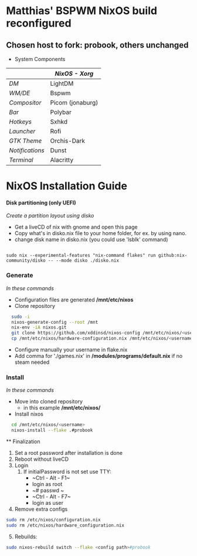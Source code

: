 # Matthias' BSPWM NixOS build reconfigured


## Chosen host to fork: probook, others unchanged


* System Components     

|                 | *NixOS - Xorg*   |
|-----------------|------------------|
| *DM*            | LightDM          |
| *WM/DE*         | Bspwm            |
| *Compositor*    | Picom (jonaburg) |
| *Bar*           | Polybar          |
| *Hotkeys*       | Sxhkd            |
| *Launcher*      | Rofi             |
| *GTK Theme*     | Orchis-Dark      |
| *Notifications* | Dunst            |
| *Terminal*      | Alacritty        |



# NixOS Installation Guide
#### Disk partitioning (only UEFI)
*Create a partition layout using disko*
- Get a liveCD of nix with gnome and open this page
- Copy what's in disko.nix file to your home folder, for ex. by using nano.
- change disk name in disko.nix (you could use 'lsblk' command)

```console

sudo nix --experimental-features "nix-command flakes" run github:nix-community/disko -- --mode disko ./disko.nix

```

### Generate
*In these commands*
- Configuration files are generated __/mnt/etc/nixos__
- Clone repository
```bash
  sudo -i
  nixos-generate-config --root /mnt
  nix-env -iA nixos.git
  git clone https://github.com/xddinsd/nixos-config /mnt/etc/nixos/<username>
  cp /mnt/etc/nixos/hardware-configuration.nix /mnt/etc/nixos/<username>/hosts/probook/
```

- Configure manually your username in flake.nix
- Add comma for './games.nix' in __/modules/programs/default.nix__ if no steam needed
 
### Install
*In these commands*
- Move into cloned repository
  - in this example __/mnt/etc/nixos/<username>__
- Install nixos

```bash
  cd /mnt/etc/nixos/<username>
  nixos-install --flake .#probook
```

** Finalization
1. Set a root password after installation is done
2. Reboot without liveCD
3. Login
   1. If initialPassword is not set use TTY:
      - ~Ctrl - Alt - F1~
      - login as root
      - ~# passwd <username>~
      - ~Ctrl - Alt - F7~
      - login as user
4. Remove extra configs
```bash
sudo rm /etc/nixos/configuration.nix
sudo rm /etc/nixos/hardware_configuration.nix
```

5. Rebuilds:
```bash
sudo nixos-rebuild switch --flake <config path>#probook
```
